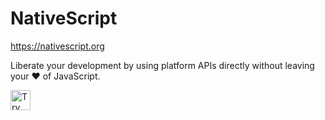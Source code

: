 # NativeScript

https://nativescript.org

Liberate your development by using platform APIs directly without leaving your ❤️ of JavaScript.

<a href="https://idx.google.com/new?template=https://github.com/project-idx/community-templates/tree/main/nativescript">
  <img height="32" alt="Try in IDX" src="https://cdn.idx.dev/btn/try_dark_32.svg">
</a>
